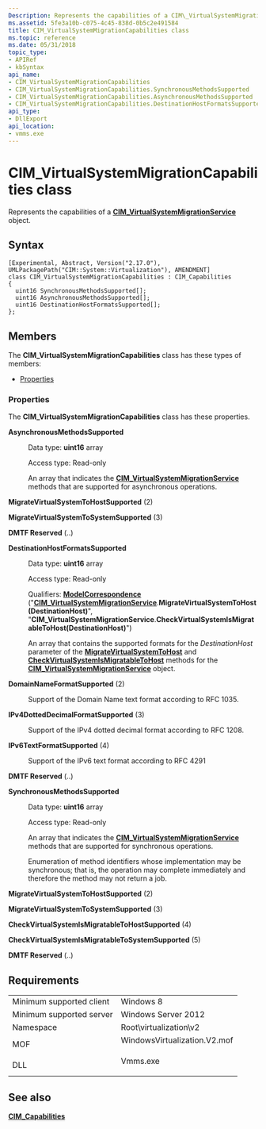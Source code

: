 ```yaml
---
Description: Represents the capabilities of a CIM\_VirtualSystemMigrationService object.
ms.assetid: 5fe3a10b-c075-4c45-838d-0b5c2e491584
title: CIM_VirtualSystemMigrationCapabilities class
ms.topic: reference
ms.date: 05/31/2018
topic_type: 
- APIRef
- kbSyntax
api_name: 
- CIM_VirtualSystemMigrationCapabilities
- CIM_VirtualSystemMigrationCapabilities.SynchronousMethodsSupported
- CIM_VirtualSystemMigrationCapabilities.AsynchronousMethodsSupported
- CIM_VirtualSystemMigrationCapabilities.DestinationHostFormatsSupported
api_type: 
- DllExport
api_location: 
- vmms.exe
---
```


# CIM\_VirtualSystemMigrationCapabilities class

Represents the capabilities of a [**CIM\_VirtualSystemMigrationService**](cim-virtualsystemmigrationservice.md) object.

## Syntax

``` syntax
[Experimental, Abstract, Version("2.17.0"), UMLPackagePath("CIM::System::Virtualization"), AMENDMENT]
class CIM_VirtualSystemMigrationCapabilities : CIM_Capabilities
{
  uint16 SynchronousMethodsSupported[];
  uint16 AsynchronousMethodsSupported[];
  uint16 DestinationHostFormatsSupported[];
};
```

## Members

The **CIM\_VirtualSystemMigrationCapabilities** class has these types of members:

-   [Properties](#properties)

### Properties

The **CIM\_VirtualSystemMigrationCapabilities** class has these properties.

<dl> <dt>

**AsynchronousMethodsSupported**
</dt> <dd> <dl> <dt>

Data type: **uint16** array
</dt> <dt>

Access type: Read-only
</dt> </dl>

An array that indicates the [**CIM\_VirtualSystemMigrationService**](cim-virtualsystemmigrationservice.md) methods that are supported for asynchronous operations.

<dt>

<span id="MigrateVirtualSystemToHostSupported"></span><span id="migratevirtualsystemtohostsupported"></span><span id="MIGRATEVIRTUALSYSTEMTOHOSTSUPPORTED"></span>

**MigrateVirtualSystemToHostSupported** (2)


</dt> <dd></dd> <dt>

<span id="MigrateVirtualSystemToSystemSupported"></span><span id="migratevirtualsystemtosystemsupported"></span><span id="MIGRATEVIRTUALSYSTEMTOSYSTEMSUPPORTED"></span>

**MigrateVirtualSystemToSystemSupported** (3)


</dt> <dd></dd> <dt>

<span id="DMTF_Reserved"></span><span id="dmtf_reserved"></span><span id="DMTF_RESERVED"></span>

**DMTF Reserved** (..)


</dt> <dd></dd> </dl>

</dd> <dt>

**DestinationHostFormatsSupported**
</dt> <dd> <dl> <dt>

Data type: **uint16** array
</dt> <dt>

Access type: Read-only
</dt> <dt>

Qualifiers: [**ModelCorrespondence**](/windows/desktop/WmiSdk/standard-qualifiers) ("[**CIM\_VirtualSystemMigrationService**](cim-virtualsystemmigrationservice.md).**MigrateVirtualSystemToHost(DestinationHost)**", "**CIM\_VirtualSystemMigrationService**.**CheckVirtualSystemIsMigratableToHost(DestinationHost)**")
</dt> </dl>

An array that contains the supported formats for the *DestinationHost* parameter of the [**MigrateVirtualSystemToHost**](cim-virtualsystemmigrationservice-migratevirtualsystemtohost.md) and [**CheckVirtualSystemIsMigratableToHost**](cim-virtualsystemmigrationservice-checkvirtualsystemismigratabletohost.md) methods for the [**CIM\_VirtualSystemMigrationService**](cim-virtualsystemmigrationservice.md) object.

<dt>

<span id="DomainNameFormatSupported"></span><span id="domainnameformatsupported"></span><span id="DOMAINNAMEFORMATSUPPORTED"></span>

<span id="DomainNameFormatSupported"></span><span id="domainnameformatsupported"></span><span id="DOMAINNAMEFORMATSUPPORTED"></span>**DomainNameFormatSupported** (2)


</dt> <dd>

Support of the Domain Name text format according to RFC 1035.

</dd> <dt>

<span id="IPv4DottedDecimalFormatSupported"></span><span id="ipv4dotteddecimalformatsupported"></span><span id="IPV4DOTTEDDECIMALFORMATSUPPORTED"></span>

<span id="IPv4DottedDecimalFormatSupported"></span><span id="ipv4dotteddecimalformatsupported"></span><span id="IPV4DOTTEDDECIMALFORMATSUPPORTED"></span>**IPv4DottedDecimalFormatSupported** (3)


</dt> <dd>

Support of the IPv4 dotted decimal format according to RFC 1208.

</dd> <dt>

<span id="IPv6TextFormatSupported"></span><span id="ipv6textformatsupported"></span><span id="IPV6TEXTFORMATSUPPORTED"></span>

<span id="IPv6TextFormatSupported"></span><span id="ipv6textformatsupported"></span><span id="IPV6TEXTFORMATSUPPORTED"></span>**IPv6TextFormatSupported** (4)


</dt> <dd>

Support of the IPv6 text format according to RFC 4291

</dd> <dt>

<span id="DMTF_Reserved"></span><span id="dmtf_reserved"></span><span id="DMTF_RESERVED"></span>

<span id="DMTF_Reserved"></span><span id="dmtf_reserved"></span><span id="DMTF_RESERVED"></span>**DMTF Reserved** (..)


</dt> <dd></dd> </dl>

</dd> <dt>

**SynchronousMethodsSupported**
</dt> <dd> <dl> <dt>

Data type: **uint16** array
</dt> <dt>

Access type: Read-only
</dt> </dl>

An array that indicates the [**CIM\_VirtualSystemMigrationService**](cim-virtualsystemmigrationservice.md) methods that are supported for synchronous operations.

Enumeration of method identifiers whose implementation may be synchronous; that is, the operation may complete immediately and therefore the method may not return a job.

<dt>

<span id="MigrateVirtualSystemToHostSupported"></span><span id="migratevirtualsystemtohostsupported"></span><span id="MIGRATEVIRTUALSYSTEMTOHOSTSUPPORTED"></span>

**MigrateVirtualSystemToHostSupported** (2)


</dt> <dd></dd> <dt>

<span id="MigrateVirtualSystemToSystemSupported"></span><span id="migratevirtualsystemtosystemsupported"></span><span id="MIGRATEVIRTUALSYSTEMTOSYSTEMSUPPORTED"></span>

**MigrateVirtualSystemToSystemSupported** (3)


</dt> <dd></dd> <dt>

<span id="CheckVirtualSystemIsMigratableToHostSupported"></span><span id="checkvirtualsystemismigratabletohostsupported"></span><span id="CHECKVIRTUALSYSTEMISMIGRATABLETOHOSTSUPPORTED"></span>

**CheckVirtualSystemIsMigratableToHostSupported** (4)


</dt> <dd></dd> <dt>

<span id="CheckVirtualSystemIsMigratableToSystemSupported"></span><span id="checkvirtualsystemismigratabletosystemsupported"></span><span id="CHECKVIRTUALSYSTEMISMIGRATABLETOSYSTEMSUPPORTED"></span>

**CheckVirtualSystemIsMigratableToSystemSupported** (5)


</dt> <dd></dd> <dt>

<span id="DMTF_Reserved"></span><span id="dmtf_reserved"></span><span id="DMTF_RESERVED"></span>

**DMTF Reserved** (..)


</dt> <dd></dd> </dl>

</dd> </dl>

## Requirements



|                                     |                                                                                                         |
|-------------------------------------|---------------------------------------------------------------------------------------------------------|
| Minimum supported client<br/> | Windows 8<br/>                                                                                    |
| Minimum supported server<br/> | Windows Server 2012<br/>                                                                          |
| Namespace<br/>                | Root\\virtualization\\v2<br/>                                                                     |
| MOF<br/>                      | <dl> <dt>WindowsVirtualization.V2.mof</dt> </dl> |
| DLL<br/>                      | <dl> <dt>Vmms.exe</dt> </dl>                     |



## See also

<dl> <dt>

[**CIM\_Capabilities**](cim-capabilities.md)
</dt> </dl>

 

